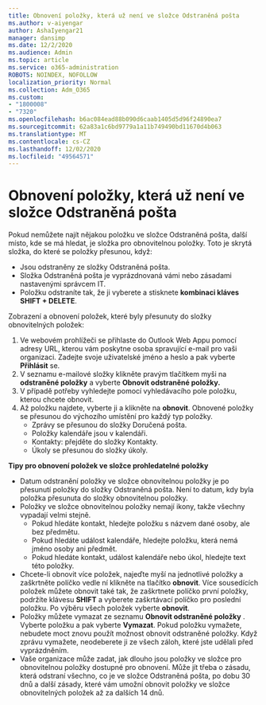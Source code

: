```yaml
---
title: Obnovení položky, která už není ve složce Odstraněná pošta
ms.author: v-aiyengar
author: AshaIyengar21
manager: dansimp
ms.date: 12/2/2020
ms.audience: Admin
ms.topic: article
ms.service: o365-administration
ROBOTS: NOINDEX, NOFOLLOW
localization_priority: Normal
ms.collection: Adm_O365
ms.custom:
- "1800008"
- "7320"
ms.openlocfilehash: b6ac084ead88b090d6caab1405d5d96f24890ea7
ms.sourcegitcommit: 62a83a1c6bd9779a1a11b749490bd11670d4b063
ms.translationtype: MT
ms.contentlocale: cs-CZ
ms.lasthandoff: 12/02/2020
ms.locfileid: "49564571"
---
```

# <a name="recover-an-item-thats-no-longer-in-your-deleted-items-folder"></a>Obnovení položky, která už není ve složce Odstraněná pošta

Pokud nemůžete najít nějakou položku ve složce Odstraněná pošta, další místo, kde se má hledat, je složka pro obnovitelnou položky. Toto je skrytá složka, do které se položky přesunou, když:
- Jsou odstraněny ze složky Odstraněná pošta.
- Složka Odstraněná pošta je vyprázdnovaná vámi nebo zásadami nastavenými správcem IT.
- Položku odstraníte tak, že ji vyberete a stisknete **kombinaci kláves SHIFT + DELETE**.

Zobrazení a obnovení položek, které byly přesunuty do složky obnovitelných položek:
1. Ve webovém prohlížeči se přihlaste do Outlook Web Appu pomocí adresy URL, kterou vám poskytne osoba spravující e-mail pro vaši organizaci. Zadejte svoje uživatelské jméno a heslo a pak vyberte **Přihlásit** se.
1. V seznamu e-mailové složky klikněte pravým tlačítkem myši na **odstraněné položky** a vyberte **Obnovit odstraněné položky.**
1. V případě potřeby vyhledejte pomocí vyhledávacího pole položku, kterou chcete obnovit.
1. Až položku najdete, vyberte ji a klikněte na **obnovit**.
   Obnovené položky se přesunou do výchozího umístění pro každý typ položky.
    - Zprávy se přesunou do složky Doručená pošta.
    - Položky kalendáře jsou v kalendáři.
    - Kontakty: přejděte do složky Kontakty.
    - Úkoly se přesunou do složky úkoly.

**Tipy pro obnovení položek ve složce prohledatelné položky**

- Datum odstranění položky ve složce obnovitelnou položky je po přesunutí položky do složky Odstraněná pošta. Není to datum, kdy byla položka přesunuta do složky obnovitelnou položky.
- Položky ve složce obnovitelnou položky nemají ikony, takže všechny vypadají velmi stejně.
    - Pokud hledáte kontakt, hledejte položku s názvem dané osoby, ale bez předmětu.
    - Pokud hledáte událost kalendáře, hledejte položku, která nemá jméno osoby ani předmět.
    - Pokud hledáte kontakt, událost kalendáře nebo úkol, hledejte text této položky.
- Chcete-li obnovit více položek, najeďte myší na jednotlivé položky a zaškrtněte políčko vedle ní klikněte na tlačítko **obnovit**. Více sousedících položek můžete obnovit také tak, že zaškrtnete políčko první položky, podržíte klávesu **SHIFT** a vyberete zaškrtávací políčko pro poslední položku. Po výběru všech položek vyberte **obnovit**.
- Položky můžete vymazat ze seznamu **Obnovit odstraněné položky** . Vyberte položku a pak vyberte **Vymazat**. Pokud položku vymažete, nebudete moct znovu použít možnost obnovit odstraněné položky. Když zprávu vymažete, neodeberete ji ze všech záloh, které jste udělali před vyprázdněním.
- Vaše organizace může zadat, jak dlouho jsou položky ve složce pro obnovitelnou položky dostupné pro obnovení. Může jít třeba o zásadu, která odstraní všechno, co je ve složce Odstraněná pošta, po dobu 30 dnů a další zásady, které vám umožní obnovit položky ve složce obnovitelných položek až za dalších 14 dnů.
